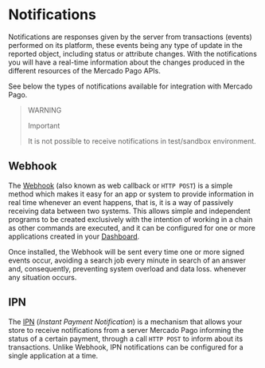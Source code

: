 # Notifications

Notifications are responses given by the server from transactions (events) performed on its platform, these events being any type of update in the reported object, including status or attribute changes. With the notifications you will have a real-time information about the changes produced in the different resources of the Mercado Pago APIs.
 
See below the types of notifications available for integration with Mercado Pago.

> WARNING
>
> Important
>
> It is not possible to receive notifications in test/sandbox environment.

## Webhook

The [Webhook](https://www.mercadopago[FAKER][URL][DOMAIN]/developers/en/guides/notifications/webhooks) (also known as web callback or `HTTP POST`) is a simple method which makes it easy for an app or system to provide information in real time whenever an event happens, that is, it is a way of passively receiving data between two systems. This allows simple and independent programs to be created exclusively with the intention of working in a chain as other commands are executed, and it can be configured for one or more applications created in your [Dashboard](https://www.mercadopago[FAKER][URL][DOMAIN]/developers/en/guides/resources/devpanel).

Once installed, the Webhook will be sent every time one or more signed events occur, avoiding a search job every minute in search of an answer and, consequently, preventing system overload and data loss. whenever any situation occurs.

## IPN

The [IPN](https://www.mercadopago[FAKER][URL][DOMAIN]/developers/en/guides/notifications/ipn) (_Instant Payment Notification_) is a mechanism that allows your store to receive notifications from a server Mercado Pago informing the status of a certain payment, through a call `HTTP POST` to inform about its transactions. Unlike Webhook, IPN notifications can be configured for a single application at a time.